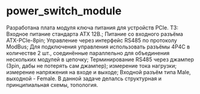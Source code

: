 # power_switch_module
Разработана плата модуля ключа питания для устройств PCIe.
ТЗ:
Входное питание стандарта ATX 12В.;
Питание со входного разъёма ATX-PCIe-8pin;
Управление через интерфейс RS485 по протоколу ModBus;
Для подключения управления использовать разъёмы 4P4C в количестве 2 шт., соединённые параллельно для объединения нескольких модулей в цепочку;
Терминирование RS485 через джампер (3pin, дабы не потерять сам джампер);
измерение тока нагрузки;
измерение напряжения на входе и выходе;
Входной разъём типа Male, выходной - Female.
В данной задаче делалсь структурная и принципиальная схемы, топология.
